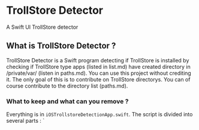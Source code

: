 # TrollStore Detector
A Swift UI TrollStore detector

## What is TrollStore Detector ?
TrollStore Detector is a Swift program detecting if TrollStore is installed by checking if TrollStore type apps (listed in list.md) have created directory in /private/var/ (listen in paths.md).
You can use this project without crediting it. The only goal of this is to contribute on TrollStore directorys.
You can of course contribute to the directory list (paths.md).
### What to keep and what can you remove ?
Everything is in `iOSTrollstoreDetectionApp.swift`. The script is divided into several parts :
`
